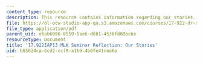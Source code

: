 ```yaml
---
content_type: resource
description: This resource contains information regarding our stories.
file: https://ol-ocw-studio-app-qa.s3.amazonaws.com/courses/17-922-dr-martin-luther-king-jr-iap-design-seminar-january-iap-2013/b65624ca6cd2ccf8a1b94b0fe41cea6e_MIT17_922IAP13_RefPapr2E.pdf
file_type: application/pdf
parent_uid: e6ab6006-8559-5ae6-d681-4536fd08bc6e
resourcetype: Document
title: '17.922IAP13 MLK Seminar Reflection: Our Stories'
uid: b65624ca-6cd2-ccf8-a1b9-4b0fe41cea6e
---
```

